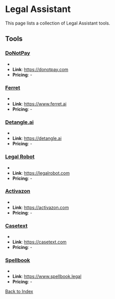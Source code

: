 # Legal Assistant

This page lists a collection of Legal Assistant tools.

## Tools

### [DoNotPay](https://donotpay.com)
-
- **Link**: https://donotpay.com
- **Pricing**: -

### [Ferret](https://www.ferret.ai)
-
- **Link**: https://www.ferret.ai
- **Pricing**: -

### [Detangle.ai](https://detangle.ai)
-
- **Link**: https://detangle.ai
- **Pricing**: -

### [Legal Robot](https://legalrobot.com)
-
- **Link**: https://legalrobot.com
- **Pricing**: -

### [Activazon](https://activazon.com)
-
- **Link**: https://activazon.com
- **Pricing**: -

### [Casetext](https://casetext.com)
-
- **Link**: https://casetext.com
- **Pricing**: -

### [Spellbook](https://www.spellbook.legal)
-
- **Link**: https://www.spellbook.legal
- **Pricing**: -


[Back to Index](./README.MD)